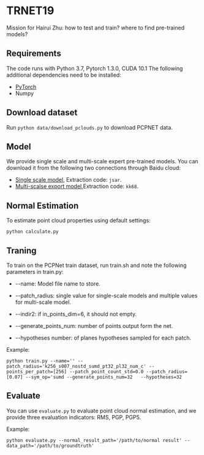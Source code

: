 # TRNET19

Mission for Hairui Zhu:
  how to test and train? 
  where to find pre-trained models?

## Requirements

The code runs with Python 3.7, Pytorch 1.3.0, CUDA 10.1 The following additional dependencies need to be installed:

* [PyTorch](https://pytorch.org/)
* Numpy


## Download dataset

Run `python data/download_pclouds.py` to download PCPNET data.

## Model

We provide single scale and multi-scale expert pre-trained models. You can download it from the following two connections through Baidu cloud:
* [Single scale model](https://pan.baidu.com/s/1aJMFN8YB_u-wRwE9MiWkfg), Extraction code: `jsar`.
* [Multi-scalse export model](https://pan.baidu.com/s/1U5ah3OLIkMf9ate9tdzN1w),Extraction code: `kk68`.

## Normal Estimation

To estimate point cloud properties using default settings:
```
python calculate.py
```

## Traning

To train on the PCPNet train dataset, run train.sh and note the following parameters in train.py:

* --name: Model file name to store.

* --patch_radius: single value for single-scale models and multiple values for multi-scale model.

* --indir2: if in_points_dim=6, it should not empty.

* --generate_points_num: number of points output form the net.

* --hypotheses number: of planes hypotheses sampled for each patch.


Example:

```
python train.py --name='' --patch_radius='k256_s007_nostd_sumd_pt32_pl32_num_c' --points_per_patch=[256] --patch_point_count_std=0.0 --patch_radius=[0.07] --sym_op='sumd --generate_points_num=32   --hypotheses=32 
```

## Evaluate

You can use `evaluate.py` to evaluate point cloud normal estimation, and we provide three evaluation indicators: RMS, PGP, PGP5.

Example:
```
python evaluate.py --normal_result_path='/path/to/normal result' --data_path='/path/to/groundtruth'
```




